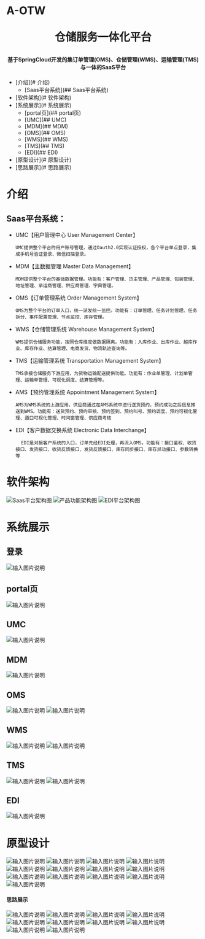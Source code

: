# A-OTW

<h1 align="center" style="margin: 30px 0 30px; font-weight: bold;">仓储服务一体化平台</h1>
<h4 align="center">基于SpringCloud开发的集订单管理(OMS)、仓储管理(WMS)、运输管理(TMS)与一体的SaaS平台</h4>

<!--ts-->
   * [介绍](# 介绍)
      * [Saas平台系统](## Saas平台系统)
   * [软件架构](# 软件架构)
   * [系统展示](# 系统展示)
     * [portal页](## portal页)
     * [UMC](## UMC)
     * [MDM](## MDM)
     * [OMS](## OMS)
     * [WMS](## WMS)
     * [TMS](## TMS)    
     * [EDI](## EDI)      
   * [原型设计](# 原型设计)    
   * [思路展示](# 思路展示)  
<!--te-->

# 介绍
## Saas平台系统：

- UMC【用户管理中心 User Management Center】

      UMC提供整个平台的用户账号管理，通过Oauth2.0实现认证授权，各个平台单点登录，集成手机号验证登录、微信扫描登录。

- MDM【主数据管理 Master Data Management】

      MDM提供整个平台的基础数据管理。功能有：客户管理、货主管理、产品管理、包装管理、地址管理、承运商管理、供应商管理、字典管理。

- OMS【订单管理系统 Order Management System】

      OMS为整个平台的订单入口，统一派发统一监控。功能有：订单管理、任务计划管理、任务拆分、事件配置管理、节点监控、库存管理。

- WMS【仓储管理系统 Warehouse Management System】

      WMS提供仓储服务功能，按照仓库维度做数据隔离。功能有：入库作业、出库作业、越库作业、库存作业、结算管理、电商发货、物流轨迹查询等。

- TMS【运输管理系统 Transportation Management System】

      TMS承接仓储服务下游应用，为货物运输配送提供功能。功能有：作业单管理、计划单管理、运输单管理、可视化调度、结算管理等。

- AMS【预约管理系统 Appointment Management System】
    
      AMS为WMS系统的上游应用，供应商通过在AMS系统中进行送货预约，预约成功之后信息推送到WMS。功能有：送货预约、预约审核、预约签到、预约叫号、预约调度、预约可视化管理、道口可视化管理、时间窗管理、供应商考核 

- EDI【客户数据交换系统 Electronic Data Interchange】

        EDI是对接客户系统的入口，订单先经EDI处理，再流入OMS。功能有：接口鉴权、收货接口、发货接口、收货反馈接口、发货反馈接口、库存同步接口、库存异动接口、参数转换等

# 软件架构

![Saas平台架构图](729be84fe2e8d3295a888b322481bc1.jpg)
![产品功能架构图](image.png)
![EDI平台架构图](0efeb916b148d18eee7fd345993cc57.jpg)


# 系统展示
## 登录
![输入图片说明](1664242603533.jpg)
## portal页
![输入图片说明](1664242642377.jpg)
## UMC
![输入图片说明](1664242724492.jpg)
## MDM
![输入图片说明](1664242764166.jpg)
## OMS
![输入图片说明](1664242813805.jpg)
![输入图片说明](1664242875907.jpg)
## WMS
![输入图片说明](1664242949650.jpg)
![输入图片说明](1664243009337.jpg)
## TMS
![输入图片说明](1664243179923.jpg)
![输入图片说明](1664243231621.jpg)
## EDI
![输入图片说明](1664243330417.jpg)



# 原型设计
![输入图片说明](1664244070693.jpg)
![输入图片说明](1664244094573.jpg)
![输入图片说明](1664244123966.jpg)
![输入图片说明](1664244178035.jpg)
![输入图片说明](1664244286481.jpg)
![输入图片说明](1664244307046.jpg)
![输入图片说明](1664244345134.jpg)
![输入图片说明](1664244506026.jpg)
![输入图片说明](1664244533795.jpg)
![输入图片说明](1664244654305.jpg)
![输入图片说明](1664244736682.jpg)
![输入图片说明](1664244841078.jpg)
![输入图片说明](1664244899895.jpg)

#### 思路展示
![输入图片说明](1664245044485.jpg)
![输入图片说明](1664245062702.jpg)
![输入图片说明](1664245104050.jpg)
![输入图片说明](1664245273065.png)
![输入图片说明](1664245471951.jpg)
![输入图片说明](1664245548787.jpg)
![输入图片说明](1664245584635.jpg)
![输入图片说明](1664245618171.jpg)
![输入图片说明](1664245653299.jpg)
![输入图片说明](1664245701210.jpg)
